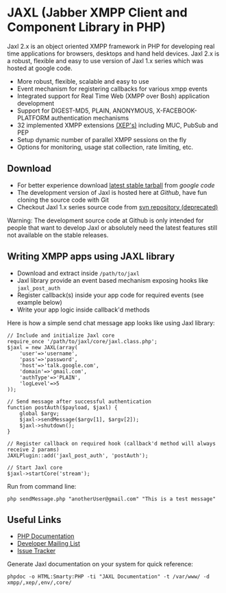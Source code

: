 # JAXL (Jabber XMPP Client and Component Library in PHP)

Jaxl 2.x is an object oriented XMPP framework in PHP for developing real time applications
for browsers, desktops and hand held devices. Jaxl 2.x is a robust, flexible and easy to use
version of Jaxl 1.x series which was hosted at google code.

* More robust, flexible, scalable and easy to use
* Event mechanism for registering callbacks for various xmpp events
* Integrated support for Real Time Web (XMPP over Bosh) application development
* Support for DIGEST-MD5, PLAIN, ANONYMOUS, X-FACEBOOK-PLATFORM authentication mechanisms
* 32 implemented XMPP extensions [(XEP's)](http://xmpp.org/extensions/) including MUC, PubSub and PEP
* Setup dynamic number of parallel XMPP sessions on the fly
* Options for monitoring, usage stat collection, rate limiting, etc.

## Download

* For better experience download [latest stable tarball](http://code.google.com/p/jaxl/downloads/list) from *google code*
* The development version of Jaxl is hosted here at *Github*, have fun cloning the source code with Git
* Checkout Jaxl 1.x series source code from [svn repository (deprecated)](http://code.google.com/p/jaxl/source/browse/)

Warning: The development source code at Github is only intended for people that want to develop Jaxl or absolutely need the latest features still not available on the stable releases.

## Writing XMPP apps using JAXL library

* Download and extract inside `/path/to/jaxl`
* Jaxl library provide an event based mechanism exposing hooks like `jaxl_post_auth`
* Register callback(s) inside your app code for required events (see example below)
* Write your app logic inside callback'd methods

Here is how a simple send chat message app looks like using Jaxl library:

    // Include and initialize Jaxl core
    require_once '/path/to/jaxl/core/jaxl.class.php';
    $jaxl = new JAXL(array(
        'user'=>'username',
        'pass'=>'password',
        'host'=>'talk.google.com',
        'domain'=>'gmail.com',
        'authType'=>'PLAIN',
        'logLevel'=>5
    ));

    // Send message after successful authentication
    function postAuth($payload, $jaxl) {
        global $argv;
        $jaxl->sendMessage($argv[1], $argv[2]);
        $jaxl->shutdown();
    }

    // Register callback on required hook (callback'd method will always receive 2 params)
    JAXLPlugin::add('jaxl_post_auth', 'postAuth');

    // Start Jaxl core
    $jaxl->startCore('stream');

Run from command line:

    php sendMessage.php "anotherUser@gmail.com" "This is a test message"

## Useful Links

* [PHP Documentation](http://jaxl.net/)
* [Developer Mailing List](http://groups.google.com/group/jaxl/)
* [Issue Tracker](http://code.google.com/p/jaxl/issues/list?can=1&q=&colspec=ID+Type+Status+Priority+Milestone+Owner+Summary&cells=tiles)

Generate Jaxl documentation on your system for quick reference:
    
    phpdoc -o HTML:Smarty:PHP -ti "JAXL Documentation" -t /var/www/ -d xmpp/,xep/,env/,core/

